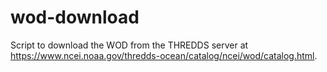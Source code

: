 # wod-download

Script to download the WOD from the THREDDS server at <https://www.ncei.noaa.gov/thredds-ocean/catalog/ncei/wod/catalog.html>.
